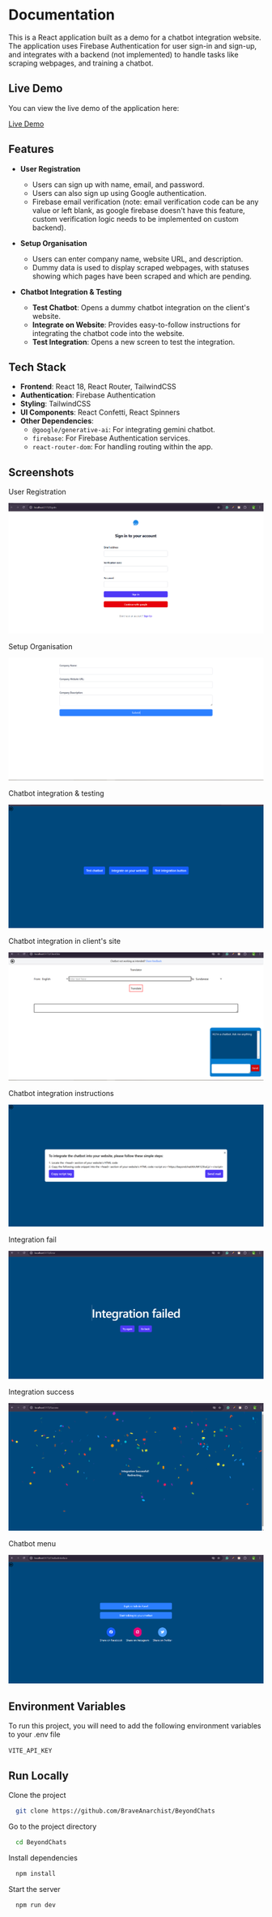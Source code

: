 # Documentation

This is a React application built as a demo for a chatbot integration website. The application uses Firebase Authentication for user sign-in and sign-up, and integrates with a backend (not implemented) to handle tasks like scraping webpages, and training a chatbot.

## Live Demo

You can view the live demo of the application here:

[Live Demo](https://beyond-chats-phi.vercel.app/)

## Features

- **User Registration**

  - Users can sign up with name, email, and password.
  - Users can also sign up using Google authentication.
  - Firebase email verification (note: email verification code can be any value or left blank, as google firebase doesn't have this feature, custom verification logic needs to be implemented on custom backend).

- **Setup Organisation**

  - Users can enter company name, website URL, and description.
  - Dummy data is used to display scraped webpages, with statuses showing which pages have been scraped and which are pending.

- **Chatbot Integration & Testing**
  - **Test Chatbot**: Opens a dummy chatbot integration on the client's website.
  - **Integrate on Website**: Provides easy-to-follow instructions for integrating the chatbot code into the website.
  - **Test Integration**: Opens a new screen to test the integration.

## Tech Stack

- **Frontend**: React 18, React Router, TailwindCSS
- **Authentication**: Firebase Authentication
- **Styling**: TailwindCSS
- **UI Components**: React Confetti, React Spinners
- **Other Dependencies**:
  - `@google/generative-ai`: For integrating gemini chatbot.
  - `firebase`: For Firebase Authentication services.
  - `react-router-dom`: For handling routing within the app.

## Screenshots

User Registration

![alt text](image.png)

Setup Organisation

![alt text](image-1.png)

Chatbot integration & testing

![alt text](image-2.png)

Chatbot integration in client's site

![alt text](image-5.png)

Chatbot integration instructions

![alt text](image-6.png)

Integration fail

![alt text](image-3.png)

Integration success

![alt text](image-7.png)

Chatbot menu

![alt text](image-4.png)


## Environment Variables

To run this project, you will need to add the following environment variables to your .env file

`VITE_API_KEY`

## Run Locally

Clone the project

```bash
  git clone https://github.com/BraveAnarchist/BeyondChats
```

Go to the project directory

```bash
  cd BeyondChats
```

Install dependencies

```bash
  npm install
```

Start the server

```bash
  npm run dev
```

